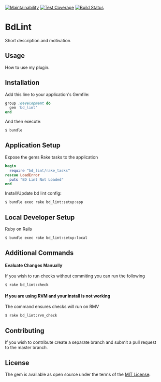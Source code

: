 [![Maintainability](https://api.codeclimate.com/v1/badges/765a8008543a6d0293df/maintainability)](https://codeclimate.com/github/shopsmart/bd_lint/maintainability)
[![Test Coverage](https://api.codeclimate.com/v1/badges/765a8008543a6d0293df/test_coverage)](https://codeclimate.com/github/shopsmart/bd_lint/test_coverage)
[![Build Status](https://travis-ci.org/shopsmart/bd_lint.svg?branch=master)](https://travis-ci.org/shopsmart/bd_lint)

# BdLint
Short description and motivation.

## Usage
How to use my plugin.

## Installation
Add this line to your application's Gemfile:

```ruby
group :development do
  gem 'bd_lint'
end
```

And then execute:
```bash
$ bundle
```

## Application Setup

Expose the gems Rake tasks to the application
```ruby
begin
  require "bd_lint/rake_tasks"
rescue LoadError
  puts "BD Lint Not Loaded"
end
```

Install/Update bd lint config:
```bash
$ bundle exec rake bd_lint:setup:app
```

## Local Developer Setup

Ruby on Rails
```bash
$ bundle exec rake bd_lint:setup:local
```

## Additional Commands

#### Evaluate Changes Manually
If you wish to run checks without commiting you can run the following
```bash
$ rake bd_lint:check
```

#### If you are using RVM and your install is not working
The command ensures checks will run on RMV
```bash
$ rake bd_lint:rvm_check
```

## Contributing
If you wish to contribute create a separate branch and submit a pull request to the master branch.

## License
The gem is available as open source under the terms of the [MIT License](http://opensource.org/licenses/MIT).
